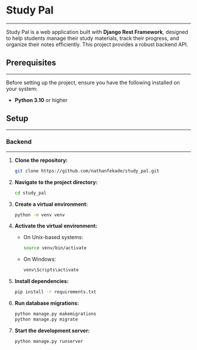 # Study Pal

-----

Study Pal is a web application built with **Django Rest Framework**, designed to help students manage their study materials, track their progress, and organize their notes efficiently. This project provides a robust backend API.
## Prerequisites

-----

Before setting up the project, ensure you have the following installed on your system:

  * **Python 3.10** or higher

## Setup

-----

### Backend

-----

1.  **Clone the repository:**

    ```bash
    git clone https://github.com/nathanfekade/study_pal.git
    ```

2.  **Navigate to the project directory:**

    ```bash
    cd study_pal
    ```

3.  **Create a virtual environment:**

    ```bash
    python -m venv venv
    ```

4.  **Activate the virtual environment:**

      * On Unix-based systems:
        ```bash
        source venv/bin/activate
        ```
      * On Windows:
        ```bash
        venv\Scripts\activate
        ```

5.  **Install dependencies:**

    ```bash
    pip install -r requirements.txt
    ```

6.  **Run database migrations:**

    ```bash
    python manage.py makemigrations
    python manage.py migrate
    ```

7.  **Start the development server:**

    ```bash
    python manage.py runserver
    ```
